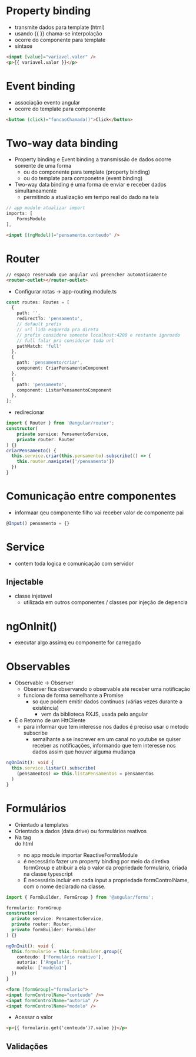 # Property binding
- transmite dados para template (html)
- usando {{  }} chama-se interpolação
- ocorre do componente para template
- sintaxe
```html
<input [value]="variavel.valor" />
<p>{{ variavel.valor }}</p>
```

# Event binding
- associação evento angular
- ocorre do template para componente
```html
<button (click)="funcaoChamada()">Click</button>
```

# Two-way data binding
- Property binding e Event binding a transmissão de dados ocorre somente de uma forma
  - ou do componente para template (property binding)
  - ou do template para componetne (event binding)
- Two-way data binding é uma forma de enviar e receber dados simultaneamente 
  - permitindo a atualização em tempo real do dado na tela
```ts
// app module atualizar import
imports: [
    FormsModule
],

```
```html
<input [(ngModel)]="pensamento.conteudo" />
```

# Router
```html
// espaço reservado que angular vai preencher automaticamente
<router-outlet></router-outlet>
```
- Configurar rotas -> app-routing.module.ts
```ts
const routes: Routes = [
  {
    path: '',
    redirectTo: 'pensamento',
    // default prefix
    // url lida esquerda pra direta
    // prefix considere somente localhost:4200 e restante ignroado
    // full falar pra considerar toda url
    pathMatch: 'full'
  },
  {
    path: 'pensamento/criar',
    component: CriarPensamentoComponent
  },
  {
    path: 'pensamento',
    component: ListarPensamentoComponent
  },
];
```
- redirecionar
```ts
import { Router } from '@angular/router';
constructor(
    private service: PensamentoService,
    private router: Router
) {}
criarPensamento() {
  this.service.criar(this.pensamento).subscribe(() => {
    this.router.navigate(['/pensamento'])
  })
}
```

# Comunicação entre componentes
- informaar qeu componente filho vai receber valor de componente pai
```ts
@Input() pensamento = {}
```

# Service
- contem toda logica e comunicação com servidor

## Injectable
- classe injetavel 
  - utilizada em outros componentes / classes por injeção de depencia

# ngOnInit()
- executar algo assimq eu componente for carregado

# Observables
- Observable -> Observer
  - Observer fica observando o observable até receber uma notificação
  - funciona de forma semelhante a Promise
    - so que podem emitir dados continuos (várias vezes durante a existência)
      - vem da biblioteca RXJS, usada pelo angular
- É o Retorno de um HttCliente
  - para informar que tem interesse nos dados é preciso usar o metodo subscribe 
    - semalhante a se inscrever em um canal no youtube se quiser receber as notificações, informando que tem interesse nos dados assim que houver alguma mudança
```ts
ngOnInit(): void {
  this.service.listar().subscribe(
    (pensamentos) => this.listaPensamentos = pensamentos
  )
}
```

# Formulários
- Orientado a templates
- Orientado a dados (data drive) ou formulários reativos
- Na tag **<form>** do html
  - no app module importar ReactiveFormsModule
  - é necessário fazer um property binding por meio da diretiva formGroup e atribuir a ela o valor da propriedade formulario, criada na classe typescript
  - É necessário incluir em cada input a propriedade formControlName, com o nome declarado na classe.

```ts
import { FormBuilder, FormGroup } from '@angular/forms';

formulario: FormGroup
constructor(
  private service: PensamentoService,
  private router: Router,
  private formBuilder: FormBuilder
) {}

ngOnInit(): void {
  this.formulario = this.formBuilder.group({
    conteudo: ['Formulário reativo'],
    autoria: ['Angular'],
    modelo: ['modelo1']
  })
}
```
```html
<form [formGroup]="formulario">
<input formControlName="conteudo" />>
<input formControlName="autoria" />
<input formControlName="modelo" />
```

- Acessar o valor
```html
<p>{{ formulario.get('conteudo')?.value }}</p>
```

## Validações
